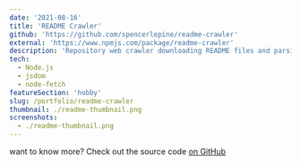 ```yaml
---
date: '2021-08-16'
title: 'README Crawler'
github: 'https://github.com/spencerlepine/readme-crawler'
external: 'https://www.npmjs.com/package/readme-crawler'
description: 'Repository web crawler downloading README files and parsing URLs'
tech:
  - Node.js
  - jsdom
  - node-fetch
featureSection: 'hobby'
slug: /portfolio/readme-crawler
thumbnail: ./readme-thumbnail.png
screenshots:
  - ./readme-thumbnail.png
---
```


want to know more? Check out the source code [on GitHub](https://github.com/spencerlepine/readme-crawler)
